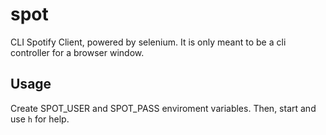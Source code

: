 # spot
CLI Spotify Client, powered by selenium. It is only meant to be a cli controller
for a browser window.

## Usage
Create SPOT_USER and SPOT_PASS enviroment variables. Then, start and use `h` for
help.